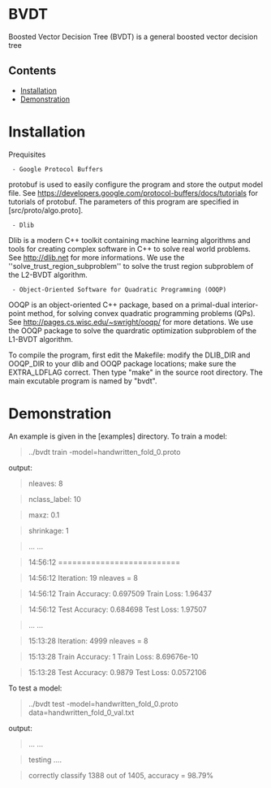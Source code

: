 # BVDT
Boosted Vector Decision Tree (BVDT) is a general boosted vector decision tree 

Contents
--------

* [Installation](#install)
* [Demonstration](#demo)

Installation
============
<a name="install"/>

Prequisites

     - Google Protocol Buffers

protobuf is used to easily configure the program and store the output model file. See https://developers.google.com/protocol-buffers/docs/tutorials for tutorials of protobuf. The parameters of this program are specified in [src/proto/algo.proto].

     - Dlib

Dlib is a modern C++ toolkit containing machine learning algorithms and tools for creating complex software in C++ to solve real world problems. See http://dlib.net for more informations. We use the ''solve_trust_region_subproblem'' to solve the trust region subproblem of the L2-BVDT algorithm.

     - Object-Oriented Software for Quadratic Programming (OOQP)

OOQP is an object-oriented C++ package, based on a primal-dual interior-point method, for solving convex quadratic programming problems (QPs). See http://pages.cs.wisc.edu/~swright/ooqp/ for more detations. We use the OOQP package to solve the quardratic optimization subproblem of the L1-BVDT algorithm. 
 

To compile the program, first edit the Makefile: modify the DLIB_DIR and OOQP_DIR to your dlib and OOQP package locations; make sure the EXTRA_LDFLAG correct. Then type "make" in the source root directory. The main excutable program is named by "bvdt".



Demonstration
============
<a name="demo"/>
An example is given in the [examples] directory.
To train a model:

> ../bvdt  train -model=handwritten_fold_0.proto

output:

> nleaves: 8

> nclass_label: 10

> maxz: 0.1

> shrinkage: 1

> ... ...

> 14:56:12 ==========================

> 14:56:12 Iteration: 19 nleaves = 8

> 14:56:12 Train Accuracy: 0.697509	 Train Loss: 1.96437

> 14:56:12 Test Accuracy: 0.684698	 Test Loss: 1.97507

> ... ...

> 15:13:28 Iteration: 4999 nleaves = 8

> 15:13:28 Train Accuracy: 1	 Train Loss: 8.69676e-10

> 15:13:28 Test Accuracy: 0.9879	 Test Loss: 0.0572106

To test a model:

> ../bvdt  test -model=handwritten_fold_0.proto data=handwritten_fold_0_val.txt

output:

> ... ...

> testing ....

> correctly classify 1388 out of 1405, accuracy = 98.79%
